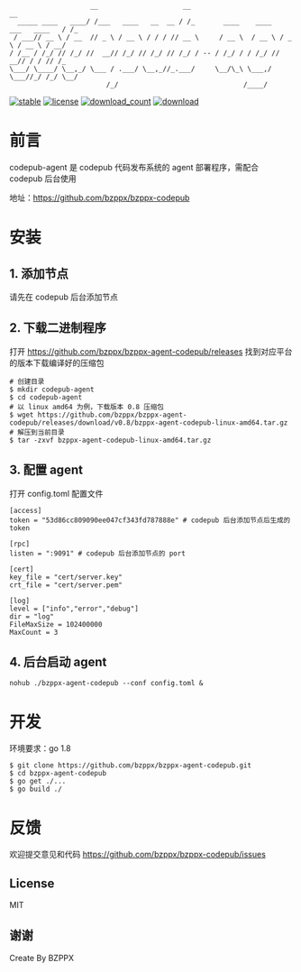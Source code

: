 ```
                    __                     __                                     __
  _____ ____   ____/ /___   ____   __  __ / /_       ____    ____   ___   ____   / /_
 / ___// __ \ / __  // _ \ / __ \ / / / // __ \     / __ \  / __ \ / _ \ / __ \ / __/
/ /__ / /_/ // /_/ //  __// /_/ // /_/ // /_/ / -- / /_/ / / /_/ //  __// / / // /_
\___/ \____/ \__,_/ \___ / .___/ \__,_//_.___/     \__/\_\ \___,/ \___//_/ /_/ \__/
                        /_/                               /____/
```

[![stable](https://img.shields.io/badge/stable-stable-green.svg)](https://github.com/bzppx/bzppx-agent-codepub/) [![license](https://img.shields.io/github/license/bzppx/bzppx-agent-codepub.svg?style=plastic)]() [![download_count](https://img.shields.io/github/downloads/bzppx/bzppx-agent-codepub/total.svg?style=plastic)](https://github.com/bzppx/bzppx-agent-codepub/releases) [![download](https://img.shields.io/github/release/bzppx/bzppx-agent-codepub.svg?style=plastic)](https://github.com/bzppx/bzppx-agent-codepub/releases)

# 前言
codepub-agent 是 codepub 代码发布系统的 agent 部署程序，需配合 codepub 后台使用

地址：https://github.com/bzppx/bzppx-codepub

# 安装

## 1. 添加节点
请先在 codepub 后台添加节点

## 2. 下载二进制程序
打开 https://github.com/bzppx/bzppx-agent-codepub/releases 找到对应平台的版本下载编译好的压缩包

```
# 创建目录
$ mkdir codepub-agent
$ cd codepub-agent
# 以 linux amd64 为例，下载版本 0.8 压缩包
$ wget https://github.com/bzppx/bzppx-agent-codepub/releases/download/v0.8/bzppx-agent-codepub-linux-amd64.tar.gz
# 解压到当前目录
$ tar -zxvf bzppx-agent-codepub-linux-amd64.tar.gz
```

## 3. 配置 agent

打开 config.toml 配置文件

```
[access]
token = "53d86cc809090ee047cf343fd787888e" # codepub 后台添加节点后生成的 token

[rpc]
listen = ":9091" # codepub 后台添加节点的 port

[cert]
key_file = "cert/server.key"
crt_file = "cert/server.pem"

[log]
level = ["info","error","debug"]
dir = "log"
FileMaxSize = 102400000
MaxCount = 3
```

## 4. 后台启动 agent
```
nohub ./bzppx-agent-codepub --conf config.toml &
```

# 开发

环境要求：go 1.8
```
$ git clone https://github.com/bzppx/bzppx-agent-codepub.git
$ cd bzppx-agent-codepub
$ go get ./...
$ go build ./
```

# 反馈

欢迎提交意见和代码 https://github.com/bzppx/bzppx-codepub/issues

## License

MIT

谢谢
---
Create By BZPPX